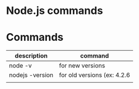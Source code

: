 # Node.js commands
# Commands
|description                  |command                                     |
|-----------------------------|--------------------------------------------|
|node -v                      |for new versions                            |
|nodejs -version              |for old versions (ex: 4.2.6                 |
|                             |                                            |